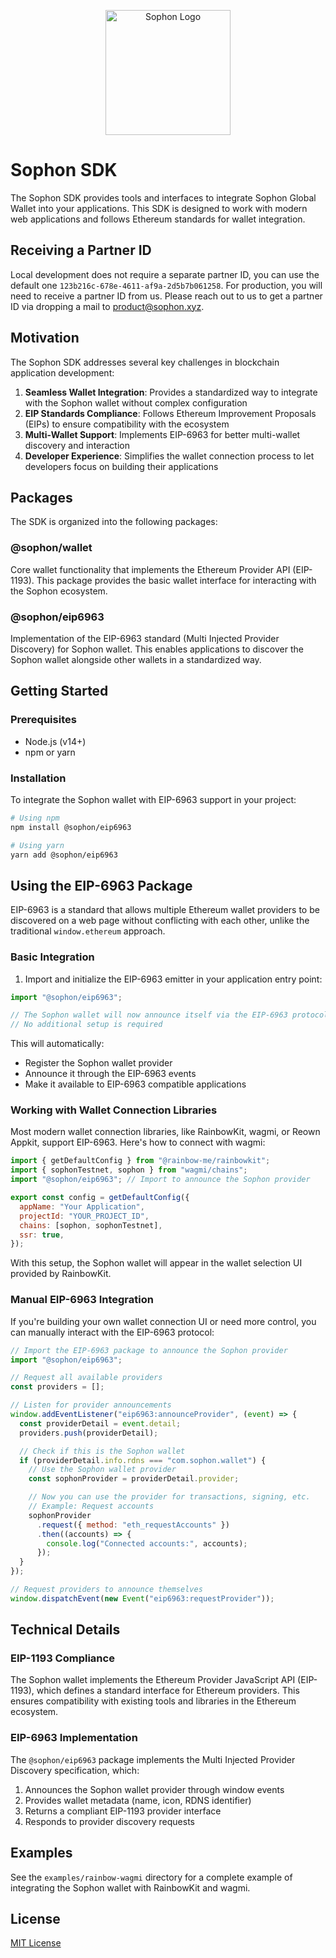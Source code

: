 <p align="center">
    <img width="200" src="https://portal.sophon.xyz/img/logo-sophon.svg" alt="Sophon Logo">
</p>

# Sophon SDK

The Sophon SDK provides tools and interfaces to integrate Sophon Global Wallet into your applications. This SDK is designed to work with modern web applications and follows Ethereum standards for wallet integration.

## Receiving a Partner ID

Local development does not require a separate partner ID, you can use the default one `123b216c-678e-4611-af9a-2d5b7b061258`. For production, you will need to receive a partner ID from us. Please reach out to us to get a partner ID via dropping a mail to [product@sophon.xyz](mailto:product@sophon.xyz).

## Motivation

The Sophon SDK addresses several key challenges in blockchain application development:

1. **Seamless Wallet Integration**: Provides a standardized way to integrate with the Sophon wallet without complex configuration
2. **EIP Standards Compliance**: Follows Ethereum Improvement Proposals (EIPs) to ensure compatibility with the ecosystem
3. **Multi-Wallet Support**: Implements EIP-6963 for better multi-wallet discovery and interaction
4. **Developer Experience**: Simplifies the wallet connection process to let developers focus on building their applications

## Packages

The SDK is organized into the following packages:

### @sophon/wallet

Core wallet functionality that implements the Ethereum Provider API (EIP-1193). This package provides the basic wallet interface for interacting with the Sophon ecosystem.

### @sophon/eip6963

Implementation of the EIP-6963 standard (Multi Injected Provider Discovery) for Sophon wallet. This enables applications to discover the Sophon wallet alongside other wallets in a standardized way.

## Getting Started

### Prerequisites

- Node.js (v14+)
- npm or yarn

### Installation

To integrate the Sophon wallet with EIP-6963 support in your project:

```bash
# Using npm
npm install @sophon/eip6963

# Using yarn
yarn add @sophon/eip6963
```

## Using the EIP-6963 Package

EIP-6963 is a standard that allows multiple Ethereum wallet providers to be discovered on a web page without conflicting with each other, unlike the traditional `window.ethereum` approach.

### Basic Integration

1. Import and initialize the EIP-6963 emitter in your application entry point:

```javascript
import "@sophon/eip6963";

// The Sophon wallet will now announce itself via the EIP-6963 protocol
// No additional setup is required
```

This will automatically:

- Register the Sophon wallet provider
- Announce it through the EIP-6963 events
- Make it available to EIP-6963 compatible applications

### Working with Wallet Connection Libraries

Most modern wallet connection libraries, like RainbowKit, wagmi, or Reown Appkit, support EIP-6963. Here's how to connect with wagmi:

```javascript
import { getDefaultConfig } from "@rainbow-me/rainbowkit";
import { sophonTestnet, sophon } from "wagmi/chains";
import "@sophon/eip6963"; // Import to announce the Sophon provider

export const config = getDefaultConfig({
  appName: "Your Application",
  projectId: "YOUR_PROJECT_ID",
  chains: [sophon, sophonTestnet],
  ssr: true,
});
```

With this setup, the Sophon wallet will appear in the wallet selection UI provided by RainbowKit.

### Manual EIP-6963 Integration

If you're building your own wallet connection UI or need more control, you can manually interact with the EIP-6963 protocol:

```javascript
// Import the EIP-6963 package to announce the Sophon provider
import "@sophon/eip6963";

// Request all available providers
const providers = [];

// Listen for provider announcements
window.addEventListener("eip6963:announceProvider", (event) => {
  const providerDetail = event.detail;
  providers.push(providerDetail);

  // Check if this is the Sophon wallet
  if (providerDetail.info.rdns === "com.sophon.wallet") {
    // Use the Sophon wallet provider
    const sophonProvider = providerDetail.provider;

    // Now you can use the provider for transactions, signing, etc.
    // Example: Request accounts
    sophonProvider
      .request({ method: "eth_requestAccounts" })
      .then((accounts) => {
        console.log("Connected accounts:", accounts);
      });
  }
});

// Request providers to announce themselves
window.dispatchEvent(new Event("eip6963:requestProvider"));
```

## Technical Details

### EIP-1193 Compliance

The Sophon wallet implements the Ethereum Provider JavaScript API (EIP-1193), which defines a standard interface for Ethereum providers. This ensures compatibility with existing tools and libraries in the Ethereum ecosystem.

### EIP-6963 Implementation

The `@sophon/eip6963` package implements the Multi Injected Provider Discovery specification, which:

1. Announces the Sophon wallet provider through window events
2. Provides wallet metadata (name, icon, RDNS identifier)
3. Returns a compliant EIP-1193 provider interface
4. Responds to provider discovery requests

## Examples

See the `examples/rainbow-wagmi` directory for a complete example of integrating the Sophon wallet with RainbowKit and wagmi.

## License

[MIT License](LICENSE)
